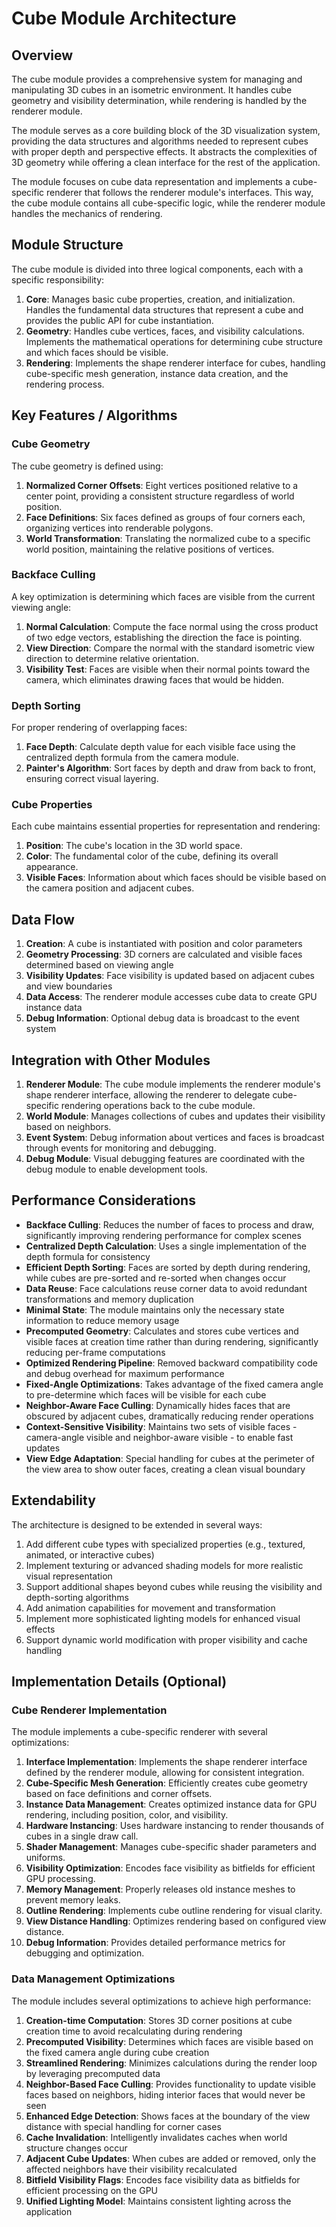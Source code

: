 # Cube Module Architecture

## Overview

The cube module provides a comprehensive system for managing and manipulating 3D cubes in an isometric environment. It handles cube geometry and visibility determination, while rendering is handled by the renderer module.

The module serves as a core building block of the 3D visualization system, providing the data structures and algorithms needed to represent cubes with proper depth and perspective effects. It abstracts the complexities of 3D geometry while offering a clean interface for the rest of the application.

The module focuses on cube data representation and implements a cube-specific renderer that follows the renderer module's interfaces. This way, the cube module contains all cube-specific logic, while the renderer module handles the mechanics of rendering.

## Module Structure

The cube module is divided into three logical components, each with a specific responsibility:

1. **Core**: Manages basic cube properties, creation, and initialization. Handles the fundamental data structures that represent a cube and provides the public API for cube instantiation.
2. **Geometry**: Handles cube vertices, faces, and visibility calculations. Implements the mathematical operations for determining cube structure and which faces should be visible.
3. **Rendering**: Implements the shape renderer interface for cubes, handling cube-specific mesh generation, instance data creation, and the rendering process.

## Key Features / Algorithms

### Cube Geometry
The cube geometry is defined using:

1. **Normalized Corner Offsets**: Eight vertices positioned relative to a center point, providing a consistent structure regardless of world position.
2. **Face Definitions**: Six faces defined as groups of four corners each, organizing vertices into renderable polygons.
3. **World Transformation**: Translating the normalized cube to a specific world position, maintaining the relative positions of vertices.

### Backface Culling
A key optimization is determining which faces are visible from the current viewing angle:

1. **Normal Calculation**: Compute the face normal using the cross product of two edge vectors, establishing the direction the face is pointing.
2. **View Direction**: Compare the normal with the standard isometric view direction to determine relative orientation.
3. **Visibility Test**: Faces are visible when their normal points toward the camera, which eliminates drawing faces that would be hidden.

### Depth Sorting
For proper rendering of overlapping faces:

1. **Face Depth**: Calculate depth value for each visible face using the centralized depth formula from the camera module.
2. **Painter's Algorithm**: Sort faces by depth and draw from back to front, ensuring correct visual layering.

### Cube Properties
Each cube maintains essential properties for representation and rendering:

1. **Position**: The cube's location in the 3D world space.
2. **Color**: The fundamental color of the cube, defining its overall appearance.
3. **Visible Faces**: Information about which faces should be visible based on the camera position and adjacent cubes.

## Data Flow

1. **Creation**: A cube is instantiated with position and color parameters
2. **Geometry Processing**: 3D corners are calculated and visible faces determined based on viewing angle
3. **Visibility Updates**: Face visibility is updated based on adjacent cubes and view boundaries
4. **Data Access**: The renderer module accesses cube data to create GPU instance data
5. **Debug Information**: Optional debug data is broadcast to the event system

## Integration with Other Modules

1. **Renderer Module**: The cube module implements the renderer module's shape renderer interface, allowing the renderer to delegate cube-specific rendering operations back to the cube module.
2. **World Module**: Manages collections of cubes and updates their visibility based on neighbors.
3. **Event System**: Debug information about vertices and faces is broadcast through events for monitoring and debugging.
4. **Debug Module**: Visual debugging features are coordinated with the debug module to enable development tools.

## Performance Considerations

- **Backface Culling**: Reduces the number of faces to process and draw, significantly improving rendering performance for complex scenes
- **Centralized Depth Calculation**: Uses a single implementation of the depth formula for consistency
- **Efficient Depth Sorting**: Faces are sorted by depth during rendering, while cubes are pre-sorted and re-sorted when changes occur
- **Data Reuse**: Face calculations reuse corner data to avoid redundant transformations and memory duplication
- **Minimal State**: The module maintains only the necessary state information to reduce memory usage
- **Precomputed Geometry**: Calculates and stores cube vertices and visible faces at creation time rather than during rendering, significantly reducing per-frame computations
- **Optimized Rendering Pipeline**: Removed backward compatibility code and debug overhead for maximum performance
- **Fixed-Angle Optimizations**: Takes advantage of the fixed camera angle to pre-determine which faces will be visible for each cube
- **Neighbor-Aware Face Culling**: Dynamically hides faces that are obscured by adjacent cubes, dramatically reducing render operations
- **Context-Sensitive Visibility**: Maintains two sets of visible faces - camera-angle visible and neighbor-aware visible - to enable fast updates
- **View Edge Adaptation**: Special handling for cubes at the perimeter of the view area to show outer faces, creating a clean visual boundary

## Extendability

The architecture is designed to be extended in several ways:

1. Add different cube types with specialized properties (e.g., textured, animated, or interactive cubes)
2. Implement texturing or advanced shading models for more realistic visual representation
3. Support additional shapes beyond cubes while reusing the visibility and depth-sorting algorithms
4. Add animation capabilities for movement and transformation
5. Implement more sophisticated lighting models for enhanced visual effects
6. Support dynamic world modification with proper visibility and cache handling

## Implementation Details (Optional)

### Cube Renderer Implementation
The module implements a cube-specific renderer with several optimizations:

1. **Interface Implementation**: Implements the shape renderer interface defined by the renderer module, allowing for consistent integration.
2. **Cube-Specific Mesh Generation**: Efficiently creates cube geometry based on face definitions and corner offsets.
3. **Instance Data Management**: Creates optimized instance data for GPU rendering, including position, color, and visibility.
4. **Hardware Instancing**: Uses hardware instancing to render thousands of cubes in a single draw call.
5. **Shader Management**: Manages cube-specific shader parameters and uniforms.
6. **Visibility Optimization**: Encodes face visibility as bitfields for efficient GPU processing.
7. **Memory Management**: Properly releases old instance meshes to prevent memory leaks.
8. **Outline Rendering**: Implements cube outline rendering for visual clarity.
9. **View Distance Handling**: Optimizes rendering based on configured view distance.
10. **Debug Information**: Provides detailed performance metrics for debugging and optimization.

### Data Management Optimizations
The module includes several optimizations to achieve high performance:

1. **Creation-time Computation**: Stores 3D corner positions at cube creation time to avoid recalculating during rendering
2. **Precomputed Visibility**: Determines which faces are visible based on the fixed camera angle during cube creation
3. **Streamlined Rendering**: Minimizes calculations during the render loop by leveraging precomputed data
4. **Neighbor-Based Face Culling**: Provides functionality to update visible faces based on neighbors, hiding interior faces that would never be seen
5. **Enhanced Edge Detection**: Shows faces at the boundary of the view distance with special handling for corner cases
6. **Cache Invalidation**: Intelligently invalidates caches when world structure changes occur
7. **Adjacent Cube Updates**: When cubes are added or removed, only the affected neighbors have their visibility recalculated
8. **Bitfield Visibility Flags**: Encodes face visibility data as bitfields for efficient processing on the GPU
9. **Unified Lighting Model**: Maintains consistent lighting across the application
